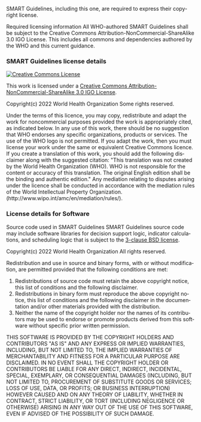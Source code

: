 <div xmlns="http://www.w3.org/1999/xhtml"
     xmlns:xsi="http://www.w3.org/2001/XMLSchema-instance"
     xsi:schemaLocation="http://hl7.org/fhir ../../src-generated/schemas/fhir-single.xsd"
     xmlns:xi="http://www.w3.org/2001/XInclude"
     lang="en">

<p>SMART Guidelines, including this one, are required to express their copyright license.</p>


<div class="info-box must">
  <span class="info-title">Required licensing information</span>
All WHO-authored SMART Guidelines shall be subject to the Creative Commons Attribution-NonCommercial-ShareAlike 3.0 IGO License. This includes all commons and dependencies authored by the WHO and this current guidance.
</div>


<h3>SMART Guidelines license details</h3>

<a rel="license" href="http://creativecommons.org/licenses/by-nc-sa/3.0/igo/"><img alt="Creative Commons License" style="border-width:0" src="https://i.creativecommons.org/l/by-nc-sa/3.0/igo/88x31.png"/></a>

<p>This work is licensed under a <a rel="license" href="http://creativecommons.org/licenses/by-nc-sa/3.0/igo/">Creative Commons Attribution-NonCommercial-ShareAlike 3.0 IGO License</a>.</p>

<p>Copyright(c) 2022 World Health Organization Some rights reserved.</p>

<p>
Under the terms of this licence, you may copy, redistribute and adapt the work for noncommercial purposes provided the work
is appropriately cited, as indicated below. In any use of this work, there should be no suggestion that WHO endorses any specific
organizations, products or services. The use of the WHO logo is not permitted. If you adapt the work, then you must license your
work under the same or equivalent Creative Commons licence. If you create a translation of this work, you should add the following
disclaimer along with the suggested citation: "This translation was not created by the World Health Organization (WHO). WHO is not
responsible for the content or accuracy of this translation. The original English edition shall be the binding and authentic edition."
Any mediation relating to disputes arising under the licence shall be conducted in accordance with the mediation rules of the World
Intellectual Property Organization. (http://www.wipo.int/amc/en/mediation/rules/).
</p>

<h3>License details for Software</h3>


<div class="info-box must">
  <span class="info-title">Source code used in SMART Guidelines</span>
SMART Guidelines source code may include software libraries for decision support logic, indicator calculations, and scheduling logic that is subject to the <a href ="https://opensource.org/license/bsd-3-clause/">3-clause BSD license</a>. 

<p>Copyright(c) 2022 World Health Organization All rights reserved.</p>

<p>Redistribution and use in source and binary forms, with or without modification, are permitted provided that the following conditions are met:</p>
<ol>
<li>Redistributions of source code must retain the above copyright notice, this list of conditions and the following disclaimer.</li>

<li>Redistributions in binary form must reproduce the above copyright notice, this list of conditions and the following disclaimer in the documentation and/or other materials provided with the distribution.</li>

<li>Neither the name of the copyright holder nor the names of its contributors may be used to endorse or promote products derived from this software without specific prior written permission.</li>
</ol>
<p>THIS SOFTWARE IS PROVIDED BY THE COPYRIGHT HOLDERS AND CONTRIBUTORS "AS IS" AND ANY EXPRESS OR IMPLIED WARRANTIES, INCLUDING, BUT NOT LIMITED TO, THE IMPLIED WARRANTIES OF MERCHANTABILITY AND FITNESS FOR A PARTICULAR PURPOSE ARE DISCLAIMED. IN NO EVENT SHALL THE COPYRIGHT HOLDER OR CONTRIBUTORS BE LIABLE FOR ANY DIRECT, INDIRECT, INCIDENTAL, SPECIAL, EXEMPLARY, OR CONSEQUENTIAL DAMAGES (INCLUDING, BUT NOT LIMITED TO, PROCUREMENT OF SUBSTITUTE GOODS OR SERVICES; LOSS OF USE, DATA, OR PROFITS; OR BUSINESS INTERRUPTION) HOWEVER CAUSED AND ON ANY THEORY OF LIABILITY, WHETHER IN CONTRACT, STRICT LIABILITY, OR TORT (INCLUDING NEGLIGENCE OR OTHERWISE) ARISING IN ANY WAY OUT OF THE USE OF THIS SOFTWARE, EVEN IF ADVISED OF THE POSSIBILITY OF SUCH DAMAGE.
</p>
</div>

</div>
